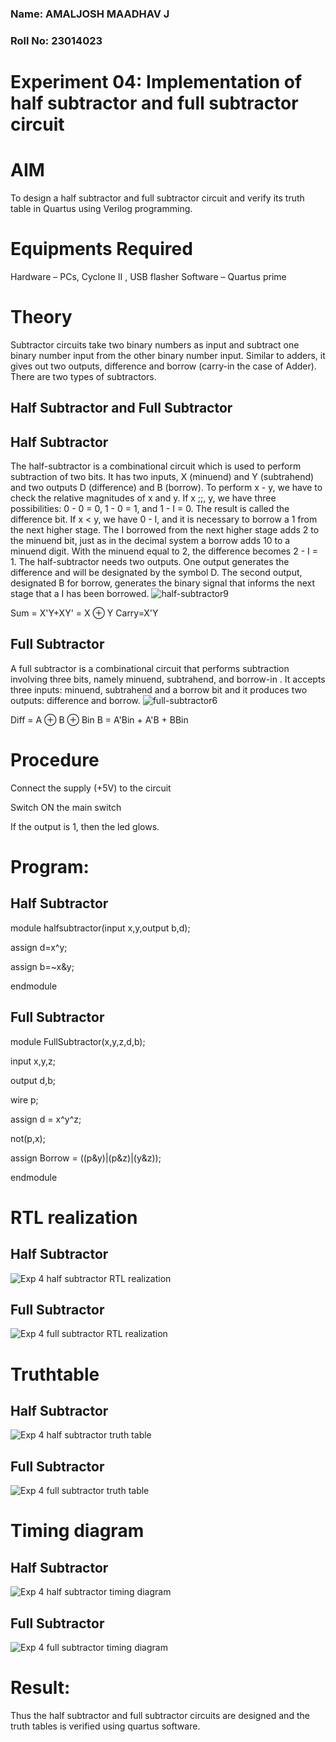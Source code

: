 ### Name: AMALJOSH MAADHAV J
### Roll No: 23014023
# Experiment 04: Implementation of half subtractor and full subtractor circuit
# AIM
To design a half subtractor and full subtractor circuit and verify its truth table in Quartus using Verilog programming.
#  Equipments Required
Hardware – PCs, Cyclone II , USB flasher
Software – Quartus prime
# Theory
Subtractor circuits take two binary numbers as input and subtract one binary number input from the other binary number input. Similar to adders, it gives out two outputs, difference and borrow (carry-in the case of Adder). There are two types of subtractors.

## Half Subtractor and Full Subtractor
## Half Subtractor
The half-subtractor is a combinational circuit which is used to perform subtraction of two bits. It has two inputs, X (minuend) and Y (subtrahend) and two outputs D (difference) and B (borrow). To perform x - y, we have to check the relative magnitudes of x and y. If x ;;, y, we have three possibilities: 0 - 0 = 0, 1 - 0 = 1, and 1 - I = 0. The result is called the difference bit. If x < y, we have 0 - I, and it is necessary to borrow a 1 from the next higher stage. The I borrowed from the next higher stage adds 2 to the minuend bit, just as in the decimal system a borrow adds 10 to a minuend digit. With the minuend equal to 2, the difference becomes 2 - I = 1. The half-subtractor needs two outputs. One output generates the difference and will be designated by the symbol D. The second output, designated B for borrow, generates the binary signal that informs the next stage that a I has been borrowed.
![half-subtractor9](https://user-images.githubusercontent.com/36288975/166112538-58c3bc7c-ee5d-4e6a-ac8d-8e8328efe27a.png)


Sum = X'Y+XY' = X ⊕ Y
Carry=X'Y

## Full Subtractor
A full subtractor is a combinational circuit that performs subtraction involving three bits, namely minuend, subtrahend, and borrow-in . It accepts three inputs: minuend, subtrahend and a borrow bit and it produces two outputs: difference and borrow. 
![full-subtractor6](https://user-images.githubusercontent.com/36288975/166112541-24c68359-3de8-4674-ae22-8272ffc385ed.png)

Diff = A ⊕ B ⊕ Bin B = A'Bin + A'B + BBin

# Procedure
Connect the supply (+5V) to the circuit

Switch ON the main switch

If the output is 1, then the led glows.

# Program:
## Half Subtractor
module halfsubtractor(input x,y,output b,d);

assign d=x^y;

assign b=~x&y;

endmodule
## Full Subtractor

module FullSubtractor(x,y,z,d,b);

input x,y,z;

output d,b;

wire p;

assign d = x^y^z;

not(p,x);

assign Borrow = ((p&y)|(p&z)|(y&z));

endmodule


#  RTL realization
## Half Subtractor
![Exp 4 half subtractor RTL realization](https://github.com/amal-2006/Experiment--03-Half-Subtractor-and-Full-subtractor/assets/148410730/5c47bbf1-2a5c-491e-80f5-370396674863)

## Full Subtractor
![Exp 4 full subtractor RTL realization](https://github.com/amal-2006/Experiment--03-Half-Subtractor-and-Full-subtractor/assets/148410730/f7af6f01-56c0-4bd5-98d9-37b2a2f571ce)


# Truthtable
## Half Subtractor
![Exp 4 half subtractor truth table](https://github.com/amal-2006/Experiment--03-Half-Subtractor-and-Full-subtractor/assets/148410730/af8956e9-6319-46ad-b682-2f36ed847872)

## Full Subtractor
![Exp 4 full subtractor truth table](https://github.com/amal-2006/Experiment--03-Half-Subtractor-and-Full-subtractor/assets/148410730/dab6e1b0-1626-4c39-aa65-61f53440cf17)

# Timing diagram 
## Half Subtractor
![Exp 4 half subtractor timing diagram](https://github.com/amal-2006/Experiment--03-Half-Subtractor-and-Full-subtractor/assets/148410730/a15f03e8-1073-4113-b2f8-bb49436f22b5)

## Full Subtractor
![Exp 4 full subtractor timing diagram](https://github.com/amal-2006/Experiment--03-Half-Subtractor-and-Full-subtractor/assets/148410730/852ade89-86ed-40bc-962c-8f713c63baf7)


# Result:
Thus the half subtractor and full subtractor circuits are designed and the truth tables is verified using quartus software.
